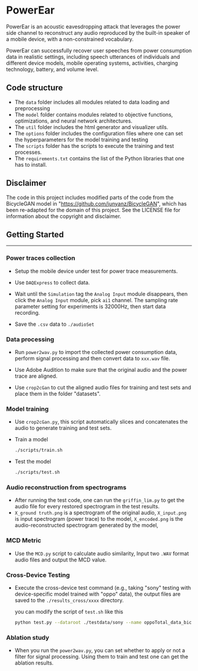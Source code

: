 # PowerEar

PowerEar is an acoustic eavesdropping attack that leverages the power side channel to reconstruct any audio reproduced by the built-in speaker of a mobile device, with a non-constrained vocabulary.

PowerEar can successfully recover user speeches from power consumption data in realistic settings, including speech utterances of individuals and different device models, mobile operating systems, activities, charging technology, battery, and volume level.

## Code structure

- The `data` folder includes all modules related to data loading and preprocessing
- The `model` folder contains modules related to objective functions, optimizations, and neural network architectures.
- The `util` folder includes the html generator and visualizer utils.
- The `options` folder includes the configuration files where one can set the hyperparameters for the model training and testing
- The `scripts` folder has the scripts to execute the training and test processes.
- The `requirements.txt` contains the list of the Python libraries that one has to install.

## Disclaimer

The code in this project includes modified parts of the code from the BicycleGAN model in "https://github.com/junyanz/BicycleGAN", which has been re-adapted for the domain of this project.
See the LICENSE file for information about the copyright and disclaimer.


## Getting Started 

______________

### Power traces collection

- Setup the mobile device under test for power trace measurements.

- Use `DAQExpress` to collect data. 

- Wait until the `Simulation` tag the `Analog Input` module disappears, then click the `Analog Input` module, pick `ai1` channel. The sampling rate parameter setting for experiments is 32000Hz, then start data recording.

- Save the `.csv` data to  `./audioSet`

  

### Data processing 

- Run `power2wav.py` to import the collected power consumption data, perform signal processing and then convert data to  `xxx.wav`  file.

- Use Adobe Audition to make sure that the original audio and the power trace are aligned.

- Use `crop2cGan` to cut the aligned audio files for training and test sets and place them in the folder "datasets".

### Model training

- Use `crop2cGan.py`, this script automatically slices and concatenates the audio to generate training and test sets.

- Train a model

  ```bash
  ./scripts/train.sh
  ```

- Test the model

  ```bash
  ./scripts/test.sh
  ```

### Audio reconstruction from spectrograms

- After running the test code, one can run the `griffin_lim.py` to get the audio file for every restored spectrogram in the test results.
- `X_ground truth.png` is a spectrogram of the original audio, `X_input.png` is input spectrogram (power trace) to the model, `X_encoded.png` is the audio-reconstructed spectrogram generated by the model, 


  

### MCD Metric

- Use the `MCD.py` script to calculate audio similarity, Input two `.WAV` format audio files and output the MCD value.


### Cross-Device Testing

- Execute the cross-device test command (e.g., taking "sony" testing with device-specific model trained with "oppo" data), the output files are saved to the `./results_cross/xxxx` directory.

  you can modify the script of `test.sh` like this
  ```BASH
  python test.py --dataroot ./testdata/sony --name oppoTotal_data_bicycle_gan --checkpoints_dir checkpoints --results_dir results_cross/sony/oppo --model bicycle_gan --direction BtoA
  ```
### Ablation study

- When you run the `power2wav.py`, you can set whether to apply or not a filter for signal processing. Using them to train and test one can get the ablation results.


  
